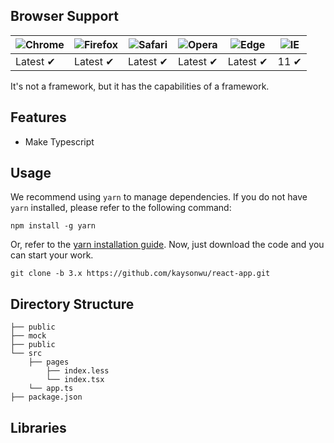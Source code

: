## Browser Support

![Chrome](https://raw.github.com/alrra/browser-logos/master/src/chrome/chrome_48x48.png) | ![Firefox](https://raw.github.com/alrra/browser-logos/master/src/firefox/firefox_48x48.png) | ![Safari](https://raw.github.com/alrra/browser-logos/master/src/safari/safari_48x48.png) | ![Opera](https://raw.github.com/alrra/browser-logos/master/src/opera/opera_48x48.png) | ![Edge](https://raw.github.com/alrra/browser-logos/master/src/edge/edge_48x48.png) | ![IE](https://raw.github.com/alrra/browser-logos/master/src/archive/internet-explorer_9-11/internet-explorer_9-11_48x48.png) |
--- | --- | --- | --- | --- | --- |
Latest ✔ | Latest ✔ | Latest ✔ | Latest ✔ | Latest ✔ | 11 ✔ |

It's not a framework, but it has the capabilities of a framework.

## Features

- Make Typescript

## Usage

We recommend using `yarn` to manage dependencies. If you do not have `yarn` installed, please refer to the following command:

```
npm install -g yarn
```

Or, refer to the [yarn installation guide](https://yarnpkg.com/en/docs/install). Now, just download the code and you can start your work.

```
git clone -b 3.x https://github.com/kaysonwu/react-app.git
```

## Directory Structure

```
├── public
├── mock
├── public
└── src
    ├── pages
        ├── index.less
        └── index.tsx
    └── app.ts
├── package.json
```

## Libraries
